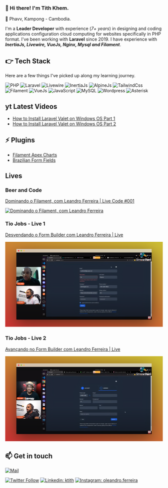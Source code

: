 ### 👋 Hi there! I'm Tith Khem.

📍 Phavv, Kampong - Cambodia.

I'm a **Leader Developer** with experience (*7+ years*) in designing and coding applications configuration cloud computing for websites specifically in PHP format. I've been working with **Laravel** since 2019. I have experience with ***InertiaJs, Livewire, VueJs, Nginx, Mysql and Filament***.

## 👉 Tech Stack

Here are a few things I've picked up along my learning journey.

![PHP](https://img.shields.io/badge/-PHP-7a86b8?style=for-the-badge&logo=php&logoColor=white)
![Laravel](https://img.shields.io/badge/Laravel-f9322c?style=for-the-badge&logo=laravel&logoColor=white)
![Livewire](https://img.shields.io/badge/Livewire-fb70a9?style=for-the-badge&logo=livewire&logoColor=white)
![InertiaJs](https://img.shields.io/badge/InertiaJs-8d5aea?style=for-the-badge&logo=javascript&logoColor=white)
![AlpineJs](https://img.shields.io/badge/AlpineJs-77c1d2?style=for-the-badge&logo=javascript&logoColor=white)
![TailwindCss](https://img.shields.io/badge/TailwindCss-38bdf8?style=for-the-badge&logo=tailwindcss&logoColor=white)
![Filament](https://img.shields.io/badge/Filament-eab308?style=for-the-badge&logo=laravel&logoColor=white)
![VueJs](https://img.shields.io/badge/VueJs-42b883?style=for-the-badge&logo=v&logoColor=white)
![JavaScript](https://img.shields.io/badge/JS-F7DF1E?style=for-the-badge&logo=javascript&logoColor=white)
![MySQL](https://img.shields.io/badge/MySQL-3e6e93?style=for-the-badge&logo=mysql&logoColor=white)
![Wordpress](https://img.shields.io/badge/Wordpress-23282d?style=for-the-badge&logo=wordpress&logoColor=white)
![Asterisk](https://img.shields.io/badge/Asterisk-f6772f?style=for-the-badge&logo=php&logoColor=white)

## yt  Latest Videos

- [How to Install Laravel Valet on Windows OS Part 1](https://www.youtube.com/watch?v=tW_L-ms-J2I)
- [How to Install Laravel Valet on Windows OS Part 2](https://www.youtube.com/watch?v=2ejeiDriWXo)

## ⚡  Plugins

- [Filament Apex Charts](https://filamentphp.com/plugins/apex-charts)
- [Brazilian Form Fields](https://filamentphp.com/plugins/brazilian-form-fields)

## Lives

### Beer and Code

[Dominando o Filament, com Leandro Ferreira | Live Code #001](https://www.youtube.com/watch?v=B2HL572A3f0)

[![Dominando o Filament, com Leandro Ferreira](https://raw.githubusercontent.com/leandrocfe/bac-checkout-example/master/screenshots/live.png)](https://www.youtube.com/watch?v=B2HL572A3f0)

### Tio Jobs - Live 1

[Desvendando o Form Builder com Leandro Ferreira | Live](https://www.youtube.com/watch?v=qwojScrW_FU)

[![Desvendando o Form Builder com Leandro Ferreira | Live](https://raw.githubusercontent.com/leandrocfe/filament-form-builder/main/screenshots/live1.png)](https://www.youtube.com/watch?v=qwojScrW_FU)

### Tio Jobs - Live 2

[Avançando no Form Builder com Leandro Ferreira | Live](https://www.youtube.com/watch?v=z5StCXCT7mQ)

[![Avançando no Form Builder com Leandro Ferreira | Live](https://raw.githubusercontent.com/leandrocfe/filament-form-builder/main/screenshots/live2.png)](https://www.youtube.com/watch?v=z5StCXCT7mQ)

## 📫 Get in touch

[![Mail](https://img.shields.io/badge/titkhem@gmail.com-fff?style=for-the-badge&logo=gmail&logoColor=red)](mailto:titkhem@gmail.com)

[![Twitter Follow](https://img.shields.io/twitter/follow/tit_khem80509?label=Follow)](https://twitter.com/tit_khem80509)
[![Linkedin: ktith](https://img.shields.io/badge/-ktith-blue?style=flat-square&logo=Linkedin&logoColor=white&link=https://www.linkedin.com/in/ktith)](https://www.linkedin.com/in/ktith/)
[![Instagram: oleandro.ferreira](https://img.shields.io/badge/-k__tith?style=flat-square&logo=Instagram&logoColor=white&link=https://www.instagram.com/k__tith/)](https://www.instagram.com/k__tith/)
